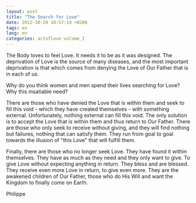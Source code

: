 ```yaml
---
layout: post
title: "The Search for Love"
date: 2012-10-20 10:57:19 +0200
tags: en
lang: en
categories: actoflove volume_I
---
```

The Body loves to feel Love. It needs it to be as it was designed. The deprivation of Love is the source of many diseases, and the most important deprivation is that which comes from denying the Love of Our Father that is in each of us.

Why do you think women and men spend their lives searching for Love? Why this insatiable need?

There are those who have denied the Love that is within them and seek to fill this void - which they have created themselves - with something external. Unfortunately, nothing external can fill this void. The only solution is to accept the Love that is within them and thus return to Our Father. There are those who only seek to receive without giving, and they will find nothing but failures, nothing that can satisfy them. They run from goal to goal towards the illusion of "this Love" that will fulfill them.

Finally, there are those who no longer seek Love. They have found it within themselves. They have as much as they need and they only want to give. To give Love without expecting anything in return. They bless and are blessed. They receive even more Love in return, to give even more. They are the awakened children of Our Father, those who do His Will and want the Kingdom to finally come on Earth.

Philippe
<!-- 
This work is licensed under a Creative Commons Attribution-NonCommercial 4.0 International License.
-->
